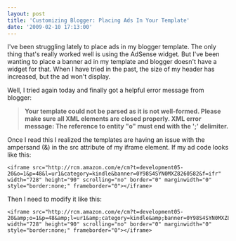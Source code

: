 ```yaml
---
layout: post
title: 'Customizing Blogger: Placing Ads In Your Template'
date: '2009-02-10 17:13:00'
---
```


I've been struggling lately to place ads in my blogger template. The only thing that's really worked well is using the AdSense widget. But I've been wanting to place a banner ad in my template and blogger doesn't have a widget for that. When I have tried in the past, the size of my header has increased, but the ad won't display.

Well, I tried again today and finally got a helpful error message from blogger:

> **Your template could not be parsed as it is not well-formed. Please make sure all XML elements are closed properly.
XML error message: The reference to entity "o" must end with the ';' delimiter.**

Once I read this I realized the templates are having an issue with the ampersand (&) in the src attribute of my iframe element. If my ad code looks like this:

    <iframe src="http://rcm.amazon.com/e/cm?t=development05-20&o=1&p=48&l=ur1&category=kindle&banner=0Y98S4SYN0MXZ8260582&f=ifr" width="728" height="90" scrolling="no" border="0" marginwidth="0" style="border:none;" frameborder="0"></iframe> 

Then I need to modify it like this:

    <iframe src="http://rcm.amazon.com/e/cm?t=development05-20&amp;o=1&p=48&amp;l=ur1&amp;category=kindle&amp;banner=0Y98S4SYN0MXZ8260582&amp;f=ifr" width="728" height="90" scrolling="no" border="0" marginwidth="0" style="border:none;" frameborder="0"></iframe>

